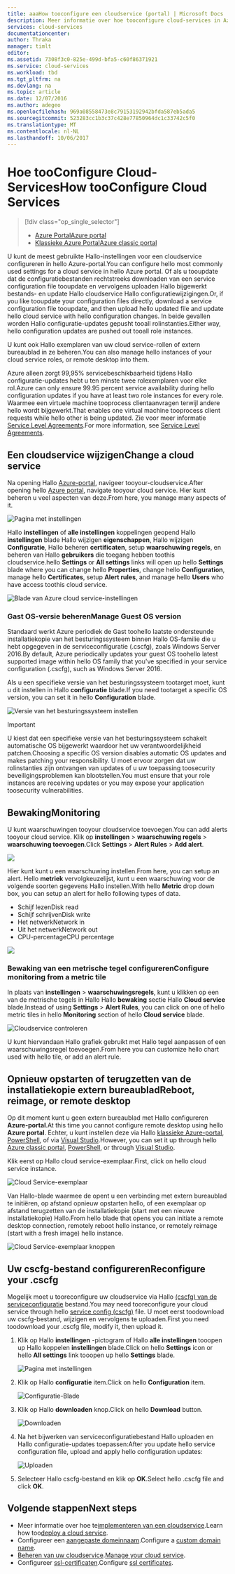 ```yaml
---
title: aaaHow tooconfigure een cloudservice (portal) | Microsoft Docs
description: Meer informatie over hoe tooconfigure cloud-services in Azure. Informatie over tooupdate Hallo cloud-serviceconfiguratie en toorole exemplaren van externe toegang configureren. Deze voorbeelden hello Azure-portal gebruiken.
services: cloud-services
documentationcenter: 
author: Thraka
manager: timlt
editor: 
ms.assetid: 7308f3c0-825e-499d-bfa5-c60f86371921
ms.service: cloud-services
ms.workload: tbd
ms.tgt_pltfrm: na
ms.devlang: na
ms.topic: article
ms.date: 12/07/2016
ms.author: adegeo
ms.openlocfilehash: 969a08558473e8c79153192942bfda587eb5ada5
ms.sourcegitcommit: 523283cc1b3c37c428e77850964dc1c33742c5f0
ms.translationtype: MT
ms.contentlocale: nl-NL
ms.lasthandoff: 10/06/2017
---
```

# <a name="how-tooconfigure-cloud-services"></a><span data-ttu-id="94981-105">Hoe tooConfigure Cloud-Services</span><span class="sxs-lookup"><span data-stu-id="94981-105">How tooConfigure Cloud Services</span></span>
> [!div class="op_single_selector"]
> * [<span data-ttu-id="94981-106">Azure Portal</span><span class="sxs-lookup"><span data-stu-id="94981-106">Azure portal</span></span>](cloud-services-how-to-configure-portal.md)
> * [<span data-ttu-id="94981-107">Klassieke Azure Portal</span><span class="sxs-lookup"><span data-stu-id="94981-107">Azure classic portal</span></span>](cloud-services-how-to-configure.md)
>
>

<span data-ttu-id="94981-108">U kunt de meest gebruikte Hallo-instellingen voor een cloudservice configureren in hello Azure-portal.</span><span class="sxs-lookup"><span data-stu-id="94981-108">You can configure hello most commonly used settings for a cloud service in hello Azure portal.</span></span> <span data-ttu-id="94981-109">Of als u tooupdate dat de configuratiebestanden rechtstreeks downloaden van een service configuration file tooupdate en vervolgens uploaden Hallo bijgewerkt bestands- en update Hallo cloudservice Hallo configuratiewijzigingen.</span><span class="sxs-lookup"><span data-stu-id="94981-109">Or, if you like tooupdate your configuration files directly, download a service configuration file tooupdate, and then upload hello updated file and update hello cloud service with hello configuration changes.</span></span> <span data-ttu-id="94981-110">In beide gevallen worden Hallo configuratie-updates gepusht tooall rolinstanties.</span><span class="sxs-lookup"><span data-stu-id="94981-110">Either way, hello configuration updates are pushed out tooall role instances.</span></span>

<span data-ttu-id="94981-111">U kunt ook Hallo exemplaren van uw cloud service-rollen of extern bureaublad in ze beheren.</span><span class="sxs-lookup"><span data-stu-id="94981-111">You can also manage hello instances of your cloud service roles, or remote desktop into them.</span></span>

<span data-ttu-id="94981-112">Azure alleen zorgt 99,95% servicebeschikbaarheid tijdens Hallo configuratie-updates hebt u ten minste twee rolexemplaren voor elke rol.</span><span class="sxs-lookup"><span data-stu-id="94981-112">Azure can only ensure 99.95 percent service availability during hello configuration updates if you have at least two role instances for every role.</span></span> <span data-ttu-id="94981-113">Waarmee een virtuele machine tooprocess clientaanvragen terwijl andere hello wordt bijgewerkt.</span><span class="sxs-lookup"><span data-stu-id="94981-113">That enables one virtual machine tooprocess client requests while hello other is being updated.</span></span> <span data-ttu-id="94981-114">Zie voor meer informatie [Service Level Agreements](https://azure.microsoft.com/support/legal/sla/).</span><span class="sxs-lookup"><span data-stu-id="94981-114">For more information, see [Service Level Agreements](https://azure.microsoft.com/support/legal/sla/).</span></span>

## <a name="change-a-cloud-service"></a><span data-ttu-id="94981-115">Een cloudservice wijzigen</span><span class="sxs-lookup"><span data-stu-id="94981-115">Change a cloud service</span></span>
<span data-ttu-id="94981-116">Na opening Hallo [Azure-portal](https://portal.azure.com/), navigeer tooyour-cloudservice.</span><span class="sxs-lookup"><span data-stu-id="94981-116">After opening hello [Azure portal](https://portal.azure.com/), navigate tooyour cloud service.</span></span> <span data-ttu-id="94981-117">Hier kunt beheren u veel aspecten van deze.</span><span class="sxs-lookup"><span data-stu-id="94981-117">From here, you manage many aspects of it.</span></span>

![Pagina met instellingen](./media/cloud-services-how-to-configure-portal/cloud-service.png)

<span data-ttu-id="94981-119">Hallo **instellingen** of **alle instellingen** koppelingen geopend Hallo **instellingen** blade Hallo wijzigen **eigenschappen**, Hallo wijzigen **Configuratie**, Hallo beheren **certificaten**, setup **waarschuwing regels**, en beheren van Hallo **gebruikers** die toegang hebben toothis cloudservice.</span><span class="sxs-lookup"><span data-stu-id="94981-119">hello **Settings** or **All settings** links will open up hello **Settings** blade where you can change hello **Properties**, change hello **Configuration**, manage hello **Certificates**, setup **Alert rules**, and manage hello **Users** who have access toothis cloud service.</span></span>

![Blade van Azure cloud service-instellingen](./media/cloud-services-how-to-configure-portal/cs-settings-blade.png)

### <a name="manage-guest-os-version"></a><span data-ttu-id="94981-121">Gast OS-versie beheren</span><span class="sxs-lookup"><span data-stu-id="94981-121">Manage Guest OS version</span></span>

<span data-ttu-id="94981-122">Standaard werkt Azure periodiek de Gast toohello laatste ondersteunde installatiekopie van het besturingssysteem binnen Hallo OS-familie die u hebt opgegeven in de serviceconfiguratie (.cscfg), zoals Windows Server 2016.</span><span class="sxs-lookup"><span data-stu-id="94981-122">By default, Azure periodically updates your guest OS toohello latest supported image within hello OS family that you've specified in your service configuration (.cscfg), such as Windows Server 2016.</span></span>

<span data-ttu-id="94981-123">Als u een specifieke versie van het besturingssysteem tootarget moet, kunt u dit instellen in Hallo **configuratie** blade.</span><span class="sxs-lookup"><span data-stu-id="94981-123">If you need tootarget a specific OS version, you can set it in hello **Configuration** blade.</span></span>

![Versie van het besturingssysteem instellen](./media/cloud-services-how-to-configure-portal/cs-settings-config-guestosversion.png)


>[!IMPORTANT]
> <span data-ttu-id="94981-125">U kiest dat een specifieke versie van het besturingssysteem schakelt automatische OS bijgewerkt waardoor het uw verantwoordelijkheid patchen.</span><span class="sxs-lookup"><span data-stu-id="94981-125">Choosing a specific OS version disables automatic OS updates and makes patching your responsibility.</span></span> <span data-ttu-id="94981-126">U moet ervoor zorgen dat uw rolinstanties zijn ontvangen van updates of u uw toepassing toosecurity beveiligingsproblemen kan blootstellen.</span><span class="sxs-lookup"><span data-stu-id="94981-126">You must ensure that your role instances are receiving updates or you may expose your application toosecurity vulnerabilities.</span></span>

## <a name="monitoring"></a><span data-ttu-id="94981-127">Bewaking</span><span class="sxs-lookup"><span data-stu-id="94981-127">Monitoring</span></span>
<span data-ttu-id="94981-128">U kunt waarschuwingen tooyour cloudservice toevoegen.</span><span class="sxs-lookup"><span data-stu-id="94981-128">You can add alerts tooyour cloud service.</span></span> <span data-ttu-id="94981-129">Klik op **instellingen** > **waarschuwing regels** > **waarschuwing toevoegen**.</span><span class="sxs-lookup"><span data-stu-id="94981-129">Click **Settings** > **Alert Rules** > **Add alert**.</span></span>

![](./media/cloud-services-how-to-configure-portal/cs-alerts.png)

<span data-ttu-id="94981-130">Hier kunt kunt u een waarschuwing instellen.</span><span class="sxs-lookup"><span data-stu-id="94981-130">From here, you can setup an alert.</span></span> <span data-ttu-id="94981-131">Hello **metriek** vervolgkeuzelijst, kunt u een waarschuwing voor de volgende soorten gegevens Hallo instellen.</span><span class="sxs-lookup"><span data-stu-id="94981-131">With hello **Metric** drop down box, you can setup an alert for hello following types of data.</span></span>

* <span data-ttu-id="94981-132">Schijf lezen</span><span class="sxs-lookup"><span data-stu-id="94981-132">Disk read</span></span>
* <span data-ttu-id="94981-133">Schijf schrijven</span><span class="sxs-lookup"><span data-stu-id="94981-133">Disk write</span></span>
* <span data-ttu-id="94981-134">Het netwerk</span><span class="sxs-lookup"><span data-stu-id="94981-134">Network in</span></span>
* <span data-ttu-id="94981-135">Uit het netwerk</span><span class="sxs-lookup"><span data-stu-id="94981-135">Network out</span></span>
* <span data-ttu-id="94981-136">CPU-percentage</span><span class="sxs-lookup"><span data-stu-id="94981-136">CPU percentage</span></span>

![](./media/cloud-services-how-to-configure-portal/cs-alert-item.png)

### <a name="configure-monitoring-from-a-metric-tile"></a><span data-ttu-id="94981-137">Bewaking van een metrische tegel configureren</span><span class="sxs-lookup"><span data-stu-id="94981-137">Configure monitoring from a metric tile</span></span>
<span data-ttu-id="94981-138">In plaats van **instellingen** > **waarschuwingsregels**, kunt u klikken op een van de metrische tegels in Hallo Hallo **bewaking** sectie Hallo **Cloud service** blade.</span><span class="sxs-lookup"><span data-stu-id="94981-138">Instead of using **Settings** > **Alert Rules**, you can click on one of hello metric tiles in hello **Monitoring** section of hello **Cloud service** blade.</span></span>

![Cloudservice controleren](./media/cloud-services-how-to-configure-portal/cs-monitoring.png)

<span data-ttu-id="94981-140">U kunt hiervandaan Hallo grafiek gebruikt met Hallo tegel aanpassen of een waarschuwingsregel toevoegen.</span><span class="sxs-lookup"><span data-stu-id="94981-140">From here you can customize hello chart used with hello tile, or add an alert rule.</span></span>

## <a name="reboot-reimage-or-remote-desktop"></a><span data-ttu-id="94981-141">Opnieuw opstarten of terugzetten van de installatiekopie extern bureaublad</span><span class="sxs-lookup"><span data-stu-id="94981-141">Reboot, reimage, or remote desktop</span></span>
<span data-ttu-id="94981-142">Op dit moment kunt u geen extern bureaublad met Hallo configureren **Azure-portal**.</span><span class="sxs-lookup"><span data-stu-id="94981-142">At this time you cannot configure remote desktop using hello **Azure portal**.</span></span> <span data-ttu-id="94981-143">Echter, u kunt instellen deze via Hallo [klassieke Azure-portal](cloud-services-role-enable-remote-desktop.md), [PowerShell](cloud-services-role-enable-remote-desktop-powershell.md), of via [Visual Studio](../vs-azure-tools-remote-desktop-roles.md).</span><span class="sxs-lookup"><span data-stu-id="94981-143">However, you can set it up through hello [Azure classic portal](cloud-services-role-enable-remote-desktop.md), [PowerShell](cloud-services-role-enable-remote-desktop-powershell.md), or through [Visual Studio](../vs-azure-tools-remote-desktop-roles.md).</span></span>

<span data-ttu-id="94981-144">Klik eerst op Hallo cloud service-exemplaar.</span><span class="sxs-lookup"><span data-stu-id="94981-144">First, click on hello cloud service instance.</span></span>

![Cloud Service-exemplaar](./media/cloud-services-how-to-configure-portal/cs-instance.png)

<span data-ttu-id="94981-146">Van Hallo-blade waarmee de opent u een verbinding met extern bureaublad te initiëren, op afstand opnieuw opstarten hello, of een exemplaar op afstand terugzetten van de installatiekopie (start met een nieuwe installatiekopie) Hallo.</span><span class="sxs-lookup"><span data-stu-id="94981-146">From hello blade that opens you can initiate a remote desktop connection, remotely reboot hello instance, or remotely reimage (start with a fresh image) hello instance.</span></span>

![Cloud Service-exemplaar knoppen](./media/cloud-services-how-to-configure-portal/cs-instance-buttons.png)

## <a name="reconfigure-your-cscfg"></a><span data-ttu-id="94981-148">Uw cscfg-bestand configureren</span><span class="sxs-lookup"><span data-stu-id="94981-148">Reconfigure your .cscfg</span></span>
<span data-ttu-id="94981-149">Mogelijk moet u tooreconfigure uw cloudservice via Hallo [(cscfg) van de serviceconfiguratie](cloud-services-model-and-package.md#cscfg) bestand.</span><span class="sxs-lookup"><span data-stu-id="94981-149">You may need tooreconfigure your cloud service through hello [service config (cscfg)](cloud-services-model-and-package.md#cscfg) file.</span></span> <span data-ttu-id="94981-150">U moet eerst toodownload uw cscfg-bestand, wijzigen en vervolgens te uploaden.</span><span class="sxs-lookup"><span data-stu-id="94981-150">First you need toodownload your .cscfg file, modify it, then upload it.</span></span>

1. <span data-ttu-id="94981-151">Klik op Hallo **instellingen** -pictogram of Hallo **alle instellingen** tooopen up Hallo koppelen **instellingen** blade.</span><span class="sxs-lookup"><span data-stu-id="94981-151">Click on hello **Settings** icon or hello **All settings** link tooopen up hello **Settings** blade.</span></span>

    ![Pagina met instellingen](./media/cloud-services-how-to-configure-portal/cloud-service.png)
2. <span data-ttu-id="94981-153">Klik op Hallo **configuratie** item.</span><span class="sxs-lookup"><span data-stu-id="94981-153">Click on hello **Configuration** item.</span></span>

    ![Configuratie-Blade](./media/cloud-services-how-to-configure-portal/cs-settings-config.png)
3. <span data-ttu-id="94981-155">Klik op Hallo **downloaden** knop.</span><span class="sxs-lookup"><span data-stu-id="94981-155">Click on hello **Download** button.</span></span>

    ![Downloaden](./media/cloud-services-how-to-configure-portal/cs-settings-config-panel-download.png)
4. <span data-ttu-id="94981-157">Na het bijwerken van serviceconfiguratiebestand Hallo uploaden en Hallo configuratie-updates toepassen:</span><span class="sxs-lookup"><span data-stu-id="94981-157">After you update hello service configuration file, upload and apply hello configuration updates:</span></span>

    ![Uploaden](./media/cloud-services-how-to-configure-portal/cs-settings-config-panel-upload.png)
5. <span data-ttu-id="94981-159">Selecteer Hallo cscfg-bestand en klik op **OK**.</span><span class="sxs-lookup"><span data-stu-id="94981-159">Select hello .cscfg file and click **OK**.</span></span>

## <a name="next-steps"></a><span data-ttu-id="94981-160">Volgende stappen</span><span class="sxs-lookup"><span data-stu-id="94981-160">Next steps</span></span>
* <span data-ttu-id="94981-161">Meer informatie over hoe te[implementeren van een cloudservice](cloud-services-how-to-create-deploy-portal.md).</span><span class="sxs-lookup"><span data-stu-id="94981-161">Learn how too[deploy a cloud service](cloud-services-how-to-create-deploy-portal.md).</span></span>
* <span data-ttu-id="94981-162">Configureer een [aangepaste domeinnaam](cloud-services-custom-domain-name-portal.md).</span><span class="sxs-lookup"><span data-stu-id="94981-162">Configure a [custom domain name](cloud-services-custom-domain-name-portal.md).</span></span>
* <span data-ttu-id="94981-163">[Beheren van uw cloudservice](cloud-services-how-to-manage-portal.md).</span><span class="sxs-lookup"><span data-stu-id="94981-163">[Manage your cloud service](cloud-services-how-to-manage-portal.md).</span></span>
* <span data-ttu-id="94981-164">Configureer [ssl-certificaten](cloud-services-configure-ssl-certificate-portal.md).</span><span class="sxs-lookup"><span data-stu-id="94981-164">Configure [ssl certificates](cloud-services-configure-ssl-certificate-portal.md).</span></span>
